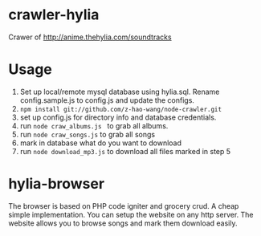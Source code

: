 crawler-hylia
=============

Crawer of http://anime.thehylia.com/soundtracks

Usage
=============
1. Set up local/remote mysql database using hylia.sql. Rename config.sample.js to config.js and update the configs.
2. ```npm install git://github.com/z-hao-wang/node-crawler.git```
3. set up config.js for directory info and database credentials.
4. run ```node craw_albums.js ``` to grab all albums. 
5. run ```node craw_songs.js``` to grab all songs
6. mark in database what do you want to download
7. run ```node download_mp3.js``` to download all files marked in step 5

hylia-browser
=============
The browser is based on PHP code igniter and grocery crud. A cheap simple implementation. You can setup the website on any http server. The website allows you to browse songs and mark them download easily.
